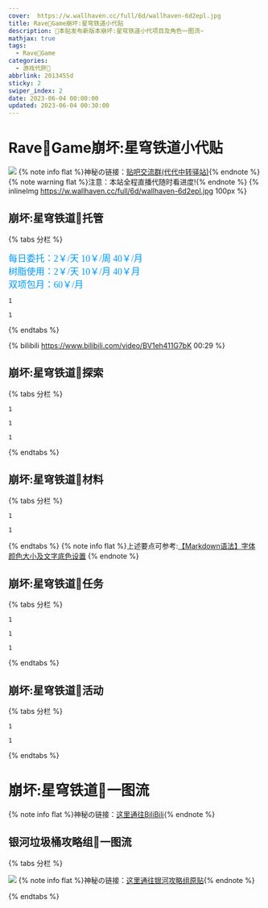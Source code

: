 ```yaml
---
cover:  https://w.wallhaven.cc/full/6d/wallhaven-6d2epl.jpg
title: Rave🥝Game崩坏:星穹铁道小代贴
description: 🥧本贴发布新版本崩坏:星穹铁道小代项目及角色一图流~
mathjax: true
tags:
  - Rave🥝Game
categories:
  - 游戏代肝🥝
abbrlink: 2013455d
sticky: 2
swiper_index: 2
date: 2023-06-04 00:00:00
updated: 2023-06-04 00:30:00
---
```

# Rave🥝Game崩坏:星穹铁道小代贴
![](https://w.wallhaven.cc/full/6d/wallhaven-6d2epl.jpg)
{% note info flat %}神秘の链接：[贴吧交流群(代代中转驿站)](http://qm.qq.com/cgi-bin/qm/qr?_wv=1027&k=DH-Gn-QhSInAKWdPB3CgMTg5sNY0U6xE&authKey=ZDxLtFIjdOM7EMMVW7oIKbReAo%2B4xDd2NZXuz06dRQ7NWE6hwT9j0R1lxfPL50We&noverify=0&group_code=251862926){% endnote %}
{% note warning flat %}注意：本站全程直播代随时看进度!{% endnote %}
{% inlineImg https://w.wallhaven.cc/full/6d/wallhaven-6d2epl.jpg 100px %}

## 崩坏:星穹铁道🥝托管
{% tabs 分栏 %}
<!-- tab 普通托管🥝 -->
<font color=#0099ff size=4 face="黑体">每日委托：2￥/天  10￥/周  40￥/月<br>树脂使用：2￥/天  10￥/月  40￥月<br>双项包月：60￥/月</font>
<!-- endtab -->
<!-- tab 精细托管🥝 -->
```YS
1
```
<!-- endtab -->
<!-- tab 全职托管🥝 -->
```YS
1
```
<!-- endtab -->
{% endtabs %}

{% bilibili https://www.bilibili.com/video/BV1eh411G7bK 00:29 %}

## 崩坏:星穹铁道🥝探索
{% tabs 分栏 %}
<!-- tab 空间站「黑塔」🥝 -->
```YS
1
```
<!-- endtab -->
<!-- tab 雅利洛-VI🥝 -->
```YS
1
```
<!-- endtab -->
<!-- tab 仙舟「罗浮」🥝 -->
```YS
1
```
<!-- endtab -->
{% endtabs %}

## 崩坏:星穹铁道🥝材料
{% tabs 分栏 %}
<!-- tab 角色晋级材料🥝 -->
```YS
1
```
<!-- endtab -->
<!-- tab 合成素材🥝 -->
```YS
1
```
<!-- endtab -->
{% endtabs %}
{% note info flat %}上述要点可参考:[【Markdown语法】字体颜色大小及文字底色设置](https://blog.csdn.net/qq_43732429/article/details/108034518)
{% endnote %}

## 崩坏:星穹铁道🥝任务
{% tabs 分栏 %}
<!-- tab 开拓任务🥝 -->
```YS
1
```
<!-- endtab -->
<!-- tab 同行任务🥝 -->
```YS
1
```
<!-- endtab -->
<!-- tab 冒险任务🥝 -->
```YS
1
```
<!-- endtab -->
{% endtabs %}

## 崩坏:星穹铁道🥝活动
{% tabs 分栏 %}
<!-- tab 小型活动🥝 -->
```YS
1
```
<!-- endtab -->
<!-- tab 大型活动🥝 -->
```YS
1
```
<!-- endtab -->
{% endtabs %}

# 崩坏:星穹铁道🥝一图流
{% note info flat %}神秘の链接：[这里通往BiliBili](https://www.bilibili.com/){% endnote %}
## 银河垃圾桶攻略组🥝一图流
{% tabs 分栏 %}
<!-- tab 🥝1.0版本全角色一图流 -->
![](https://upload-bbs.miyoushe.com/upload/2023/05/30/289918413/6afcdaf8d45f26824ca022d90f54f086_1104910306061800847.png?x-oss-process=image/auto-orient,0/interlace,1/format,png)
{% note info flat %}神秘の链接：[这里通往银河攻略组原贴](https://www.miyoushe.com/sr/article/39812984/){% endnote %}
<!-- endtab -->
{% endtabs %}